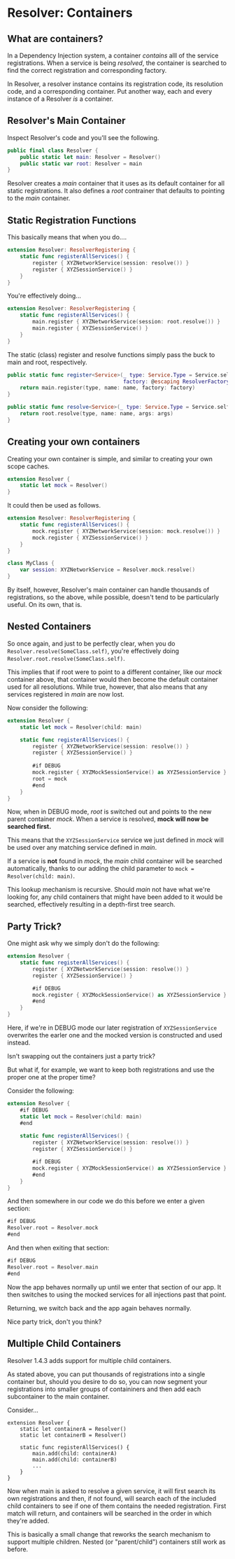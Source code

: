 #  Resolver: Containers

## What are containers?

In a Dependency Injection system, a container *contains* alll of the service registrations. When a service is being *resolved*, the container is searched to find the correct registration and corresponding factory.

In Resolver, a resolver instance contains its registration code, its resolution code, and a corresponding container. Put another way, each and every instance of a Resolver *is* a container.

## Resolver's Main Container

Inspect Resolver's code and you'll see the following.

```swift
public final class Resolver {
    public static let main: Resolver = Resolver()
    public static var root: Resolver = main
}
```

Resolver creates a *main* container that it uses as its default container for all static registrations. It also defines a *root* contrainer that defaults to pointing to the *main* container.

## Static Registration Functions

This basically means that when you do....

```swift
extension Resolver: ResolverRegistering {
    static func registerAllServices() {
        register { XYZNetworkService(session: resolve()) }
        register { XYZSessionService() }
    }
}
```

You're effectively doing...

```swift
extension Resolver: ResolverRegistering {
    static func registerAllServices() {
        main.register { XYZNetworkService(session: root.resolve()) }
        main.register { XYZSessionService() }
    }
}
```

The static (class) register and resolve functions simply pass the buck to main and root, respectively.

```swift
public static func register<Service>(_ type: Service.Type = Service.self, name: Resolver.Name? = nil,
                                     factory: @escaping ResolverFactoryArgumentsN<Service>) -> ResolverOptions<Service> {
    return main.register(type, name: name, factory: factory)
}

public static func resolve<Service>(_ type: Service.Type = Service.self, name: String? = nil, args: Any? = nil) -> Service {
    return root.resolve(type, name: name, args: args)
}
```

## Creating your own containers

Creating your own container is simple, and similar to creating your own scope caches.

```swift
extension Resolver {
    static let mock = Resolver()
}
```

It could then be used as follows.

```swift
extension Resolver: ResolverRegistering {
    static func registerAllServices() {
        mock.register { XYZNetworkService(session: mock.resolve()) }
        mock.register { XYZSessionService() }
    }
}

class MyClass {
    var session: XYZNetworkService = Resolver.mock.resolve()
}
```

By itself, however, Resolver's main container can handle thousands of registrations, so the above, while possible, doesn't tend to be particularly useful. On its own, that is.

## Nested Containers

So once again, and just to be perfectly clear, when you do `Resolver.resolve(SomeClass.self)`,  you're effectively doing `Resolver.root.resolve(SomeClass.self)`.

This implies that if root were to point to a different container, like our *mock* container above, that container would then become the default container used for all resolutions. While true, however, that also means that any services registered in *main* are now lost.

Now consider the following:

```swift
extension Resolver {
    static let mock = Resolver(child: main)

    static func registerAllServices() {
        register { XYZNetworkService(session: resolve()) }
        register { XYZSessionService() }
        
        #if DEBUG
        mock.register { XYZMockSessionService() as XYZSessionService }
        root = mock
        #end
    }
}
```

Now, when in DEBUG mode, *root* is switched out and points to the new parent container *mock*. When a service is resolved, **mock will now be searched first.**

This means that the `XYZSessionService` service we just defined in *mock* will be used over any matching service defined in *main*.  

If a service is **not** found in *mock*,  the *main* child container will be searched automatically, thanks to our adding the child parameter to `mock = Resolver(child: main)`.

This lookup mechanism is recursive.  Should *main* not have what we're looking for, any child containers that might have been added to it would be searched, effectively resulting in a depth-first tree search.

## Party Trick?

One might ask why we simply don't do the following:

```swift
extension Resolver {
    static func registerAllServices() {
        register { XYZNetworkService(session: resolve()) }
        register { XYZSessionService() }

        #if DEBUG
        mock.register { XYZMockSessionService() as XYZSessionService }
        #end
    }
}
```

Here, if we're in DEBUG mode our later registration of `XYZSessionService` overwrites the earler one and the mocked version is constructed and used instead.

Isn't swapping out the containers just a party trick?

But what if, for example, we want to keep both registrations and use the proper one at the proper time? 

Consider the following:

```swift
extension Resolver {
    #if DEBUG
    static let mock = Resolver(child: main)
    #end
    
    static func registerAllServices() {
        register { XYZNetworkService(session: resolve()) }
        register { XYZSessionService() }

        #if DEBUG
        mock.register { XYZMockSessionService() as XYZSessionService }
        #end
    }
}
```

And then somewhere in our code we do this before we enter a given section:

```swift
#if DEBUG
Resolver.root = Resolver.mock
#end
```

And then when exiting that section:

```swift
#if DEBUG
Resolver.root = Resolver.main
#end
```

Now the app behaves normally up until we enter that section of our app. It then switches to using the mocked services for all injections past that point.

Returning, we switch back and the app again behaves normally.

Nice party trick, don't you think?

## Multiple Child Containers

Resolver 1.4.3 adds support for multiple child containers. 

As stated above, you can put thousands of registrations into a single container but, should you desire to do so, you can now segment your registrations into smaller groups of containiners and then add each subcontainer to the main container.

Consider...

```
extension Resolver {
    static let containerA = Resolver()
    static let containerB = Resolver()

    static func registerAllServices() {
        main.add(child: containerA)
        main.add(child: containerB)
        ...
    }
}
```

Now when main is asked to resolve a given service, it will first search its own registrations and then, if not found, will search each of the included child containers to see if one of them contains the needed registration. First match will return, and containers will be searched in the order in which they're added.

This is basically a small change that reworks the search mechanism to support multiple children. Nested (or "parent/child") containers still work as before.
